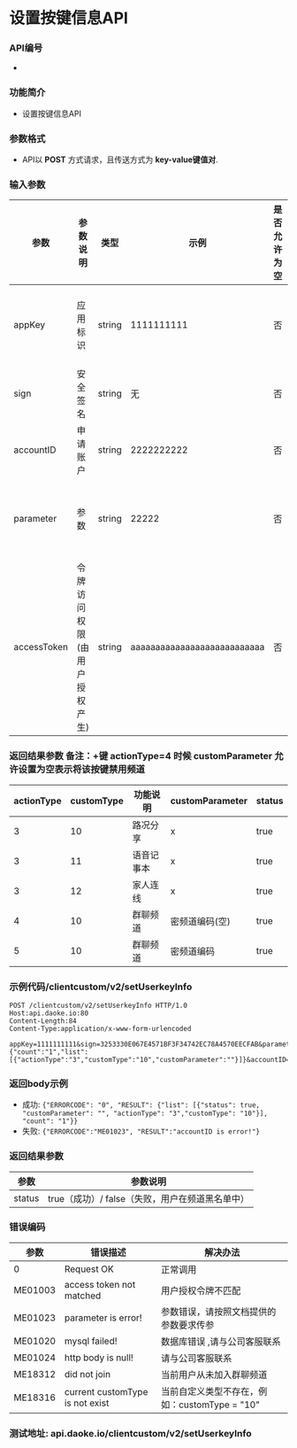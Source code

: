 
设置按键信息API
========================

### API编号
* 

### 功能简介
* 设置按键信息API

### 参数格式

* API以 **POST** 方式请求，且传送方式为 **key-value键值对**.

### 输入参数 

 参数                       | 参数说明           | 类型     |   示例        | 是否允许为空 | 限制条件
----------------------------|------------------- |----------|--------------|--------------|---------------------------
 appKey                     | 应用标识           | string  | 1111111111    | 否           | 长度不大于10
 sign                       | 安全签名           | string  | 无            | 否           | 长度为40
 accountID                  | 申请账户           | string  | 2222222222    | 否           | 长度为10 
 parameter                  | 参数               | string  | 22222         | 否           | 长度不小于5
 accessToken                |令牌访问权限(由用户授权产生) | string | aaaaaaaaaaaaaaaaaaaaaaaaaaa | 否 |长度为32

 


### 返回结果参数 备注：+键 actionType=4 时候 customParameter 允许设置为空表示将该按键禁用频道
 actionType         | customType    |  功能说明   | customParameter  | status 
--------------------|---------------|-------------|------------------|---------
    3               |   10          |  路况分享   |      x           | true
    3               |   11          |  语音记事本 |      x           | true
    3               |   12          |  家人连线   |	     x           | true
    4               |   10          |  群聊频道   |	  密频道编码(空) | true
    5               |   10          |  群聊频道   |   密频道编码     | true



### 示例代码/clientcustom/v2/setUserkeyInfo

    POST /clientcustom/v2/setUserkeyInfo HTTP/1.0
    Host:api.daoke.io:80
    Content-Length:84
    Content-Type:application/x-www-form-urlencoded

    appKey=1111111111&sign=3253330E067E4571BF3F34742EC78A4570EECFAB&parameter={"count":"1","list": [{"actionType":"3","customType":"10","customParameter":""}]}&accountID=1111111111&accessToken=c5f91a991bfd8ba1d55bbe576468d8b4


### 返回body示例

* 成功: 
		`{"ERRORCODE": "0", "RESULT": {"list": [{"status": true, "customParameter": "", "actionType": "3","customType": "10"}], "count": "1"}}`
* 失败: 
		`{"ERRORCODE":"ME01023", "RESULT":"accountID is error!"}`



### 返回结果参数

参数                  | 参数说明              
----------------------|----------------------------------------------
status                | true（成功）/ false（失败，用户在频道黑名单中）




### 错误编码

 参数                 | 错误描述                       | 解决办法     
----------------------|--------------------------------|---------------------------------------
 0                    | Request OK		               | 正常调用
 ME01003              | access token not matched       | 用户授权令牌不匹配
 ME01023              | parameter is error!            | 参数错误，请按照文档提供的参数要求传参
 ME01020              | mysql failed!          		   | 数据库错误 ,请与公司客服联系
 ME01024              | http body is null!             | 请与公司客服联系
 ME18312              | did not join				   | 当前用户从未加入群聊频道
 ME18316              | current customType is not exist| 当前自定义类型不存在，例如：customType = "10"


### 测试地址: api.daoke.io/clientcustom/v2/setUserkeyInfo

